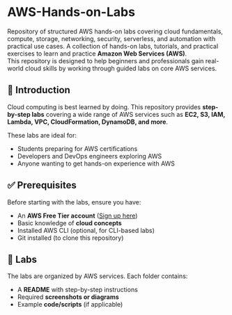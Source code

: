 # AWS-Hands-on-Labs
Repository of structured AWS hands-on labs covering cloud fundamentals, compute, storage, networking, security, serverless, and automation with practical use cases.
A collection of hands-on labs, tutorials, and practical exercises to learn and practice **Amazon Web Services (AWS)**.  
This repository is designed to help beginners and professionals gain real-world cloud skills by working through guided labs on core AWS services.  
## 🚀 Introduction
Cloud computing is best learned by doing. This repository provides **step-by-step labs** covering a wide range of AWS services such as **EC2, S3, IAM, Lambda, VPC, CloudFormation, DynamoDB, and more**.  

These labs are ideal for:
- Students preparing for AWS certifications  
- Developers and DevOps engineers exploring AWS  
- Anyone wanting to get hands-on experience with AWS
## ✅ Prerequisites
Before starting with the labs, ensure you have:
- An **AWS Free Tier account** ([Sign up here](https://aws.amazon.com/free/))  
- Basic knowledge of **cloud concepts**  
- Installed AWS CLI (optional, for CLI-based labs)  
- Git installed (to clone this repository)
## 🧪 Labs
The labs are organized by AWS services. Each folder contains:
- A **README** with step-by-step instructions  
- Required **screenshots or diagrams**  
- Example **code/scripts** (if applicable)

